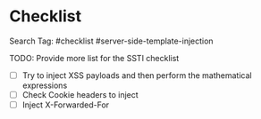 # Checklist

Search Tag: #checklist #server-side-template-injection

TODO: Provide more list for the SSTI checklist

- [ ] Try to inject XSS payloads and then perform the mathematical expressions 
- [ ] Check Cookie headers to inject
- [ ] Inject X-Forwarded-For